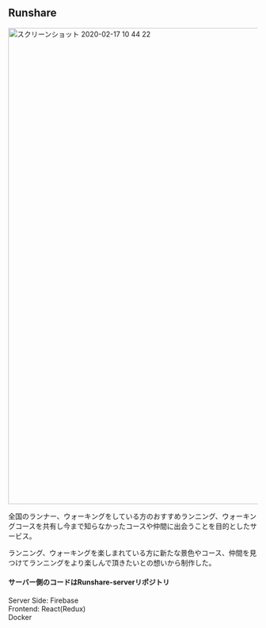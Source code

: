 
## Runshare
<img width="962" alt="スクリーンショット 2020-02-17 10 44 22" src="https://user-images.githubusercontent.com/52303699/74894776-4b044f80-53d3-11ea-8fde-79e6eef73e3c.png">

全国のランナー、ウォーキングをしている方のおすすめランニング、ウォーキングコースを共有し今まで知らなかったコースや仲間に出会うことを目的としたサービス。


ランニング、ウォーキングを楽しまれている方に新たな景色やコース、仲間を見つけてランニングをより楽しんで頂きたいとの想いから制作した。

<h4>サーバー側のコードはRunshare-serverリポジトリ</h4>


Server Side: Firebase</br>
Frontend: React(Redux)</br>
Docker
<!-- 
### 環境構築
Email　test@test.jp　Pw 123456　

イメージをビルド</br>
`docker-compose build`

依存ライブラリのインストール</br>
`docker-compose run —-rm node npm install`

 コンテナ起動</br>
 `docker-compose up`
 
 コンテナ停止</br>
 `docker-compose down`

 -->
